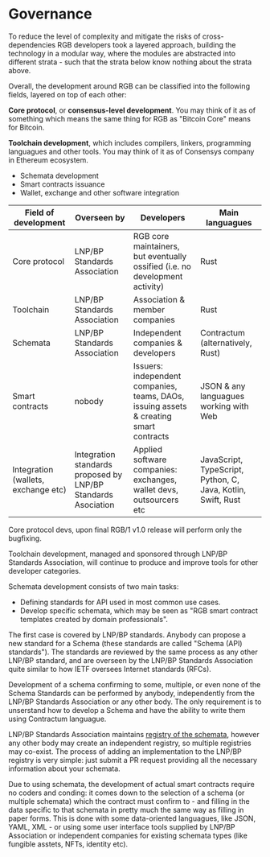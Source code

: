 # Governance

To reduce the level of complexity and mitigate the risks of cross-dependencies RGB developers took a layered approach, building the technology in a modular way, where the modules are abstracted into different strata - such that the strata below know nothing about the strata above.

Overall, the development around RGB can be classified into the following fields, layered on top of each other:

**Core protocol**, or **consensus-level development**. You may think of it as of something which means the same thing for RGB as "Bitcoin Core" means for Bitcoin.

**Toolchain development**, which includes compilers, linkers, programming languagues and other tools. You may think of it as of Consensys company in Ethereum ecosystem.

* Schemata development
* Smart contracts issuance
* Wallet, exchange and other software integration

| Field of development                | Overseen by                                                   | Developers                                                                             | Main languagues                                              |
| ----------------------------------- | ------------------------------------------------------------- | -------------------------------------------------------------------------------------- | ------------------------------------------------------------ |
| Core protocol                       | LNP/BP Standards Association                                  | RGB core maintainers, but eventually ossified (i.e. no development activity)           | Rust                                                         |
| Toolchain                           | LNP/BP Standards Association                                  | Association & member companies                                                         | Rust                                                         |
| Schemata                            | LNP/BP Standards Association                                  | Independent companies & developers                                                     | Contractum (alternatively, Rust)                             |
| Smart contracts                     | nobody                                                        | Issuers: independent companies, teams, DAOs, issuing assets & creating smart contracts | JSON & any languagues working with Web                       |
| Integration (wallets, exchange etc) | Integration standards proposed by LNP/BP Standards Asociation | Applied software companies: exchanges, wallet devs, outsourcers etc                    | JavaScript, TypeScript, Python, C, Java, Kotlin, Swift, Rust |

Core protocol devs, upon final RGB/1 v1.0 release will perform only the bugfixing.

Toolchain development, managed and sponsored through LNP/BP Standards Association, will continue to produce and improve tools for other developer categories.

Schemata development consists of two main tasks:

* Defining standards for API used in most common use cases.
* Develop specific schemata, which may be seen as "RGB smart contract templates created by domain professionals".

The first case is covered by LNP/BP standards. Anybody can propose a new standard for a Schema (these standards are called "Schema (API) standards"). The standards are reviewed by the same process as any other LNP/BP standard, and are overseen by the LNP/BP Standards Association quite similar to how IETF oversees Internet standards (RFCs).

Development of a schema confirming to some, multiple, or even none of the Schema Standards can be performed by anybody, independently from the LNP/BP Standards Association or any other body. The only requirement is to unserstand how to develop a Schema and have the ability to write them using Contractum languague.

LNP/BP Standards Association maintains [registry of the schemata](https://github.com/RGB-WG/schemata), however any other body may create an independent registry, so multiple registries may co-exist. The process of adding an implementation to the LNP/BP registry is very simple: just submit a PR request providing all the necessary information about your schemata.

Due to using schemata, the development of actual smart contracts require no coders and conding: it comes down to the selection of a schema (or multiple schemata) which the contract must confirm to - and filling in the data specific to that schemata in pretty much the same way as filling in paper forms. This is done with some data-oriented languagues, like JSON, YAML, XML - or using some user interface tools supplied by LNP/BP Association or independent companies for existing schemata types (like fungible asstets, NFTs, identity etc).
